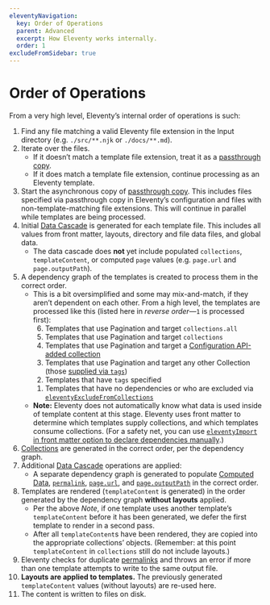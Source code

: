 ```yaml
---
eleventyNavigation:
  key: Order of Operations
  parent: Advanced
  excerpt: How Eleventy works internally.
  order: 1
excludeFromSidebar: true
---
```


# Order of Operations

From a very high level, Eleventy’s internal order of operations is such:

1. Find any file matching a valid Eleventy file extension in the Input directory (e.g. `./src/**.njk` or `./docs/**.md`).
1. Iterate over the files.
   - If it doesn’t match a template file extension, treat it as a [passthrough copy](/docs/copy/).
   - If it does match a template file extension, continue processing as an Eleventy template.
1. Start the asynchronous copy of [passthrough copy](/docs/copy/). This includes files specified via passthrough copy in Eleventy’s configuration and files with non-template-matching file extensions. This will continue in parallel while templates are being processed.
1. Initial [Data Cascade](/docs/data-cascade/) is generated for each template file. This includes all values from front matter, layouts, directory and file data files, and global data.
   - The data cascade does **not** yet include populated `collections`, `templateContent`, or computed `page` values (e.g. `page.url` and `page.outputPath`). <!-- Template.js ▶︎ getTemplateMapEntries -->
1. A dependency graph of the templates is created to process them in the correct order. <!-- TemplateMap.js -->
   - This is a bit oversimplified and some may mix-and-match, if they aren’t dependent on each other. From a high level, the templates are processed like this (listed here in _reverse order_—`1` is processed first):
      <ol reversed>
        <li>Templates that use Pagination and target <code>collections.all</code></li>
        <li>Templates that use Pagination and target <code>collections</code></li>
        <li>Templates that use Pagination and target a <a href="/docs/collections/#advanced-custom-filtering-and-sorting">Configuration API-added collection</a></li>
        <li>Templates that use Pagination and target any other Collection (those <a href="/docs/collections/#add-to-a-collection-using-tags">supplied via <code>tags</code></a>)</li>
        <li>Templates that have <code>tags</code> specified</li>
        <li>Templates that have no dependencies or who are excluded via <a href="/docs/collections/#how-to-exclude-content-from-collections"><code>eleventyExcludeFromCollections</code></a></li>
      </ol>
   - **Note:** Eleventy does not automatically know what data is used inside of template content at this stage. Eleventy uses front matter to determine which templates supply collections, and which templates consume collections. (For a safety net, you can use [`eleventyImport` in front matter option to declare dependencies manually](/docs/collections/#declare-your-collections-for-incremental-builds).)
1. [Collections](/docs/collections/) are generated in the correct order, per the dependency graph.
1. Additional [Data Cascade](/docs/data-cascade/) operations are applied: <!-- Template.js ▶︎ getTemplates -->
   - A separate dependency graph is generated to populate [Computed Data](/docs/data-computed/), [`permalink`](/docs/permalinks/), [`page.url`](/docs/data-eleventy-supplied/), and [`page.outputPath`](/docs/data-eleventy-supplied/) in the correct order.
1. Templates are rendered (`templateContent` is generated) in the order generated by the dependency graph **without layouts** applied.
   - Per the above _Note_, if one template uses another template’s `templateContent` before it has been generated, we defer the first template to render in a second pass.
   - After all `templateContent`s have been rendered, they are copied into the appropriate collections’ objects. (Remember: at this point `templateContent` in `collections` still do not include layouts.)
1. Eleventy checks for duplicate [permalinks](/docs/permalinks/) and throws an error if more than one template attempts to write to the same output file.
1. **Layouts are applied to templates.** The previously generated `templateContent` values (without layouts) are re-used here.
1. The content is written to files on disk.
